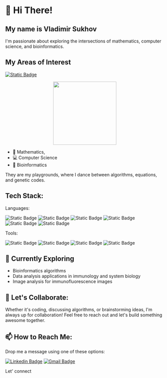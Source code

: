 # 👋 Hi There!

## My name is Vladimir Sukhov 

I'm passionate about exploring the intersections of mathematics, computer science, and bioinformatics.


## My Areas of Interest

[![Static Badge](https://img.shields.io/badge/sukhov-green?style=flat&logo=google-scholar&logoColor=white&label=google%20scholar&labelColor=blue)](https://scholar.google.com/citations?user=fq_ZfywAAAAJ&hl=en&authuser=1)


<p align="center">
    <img src='./pics/areas.png' height=200 />
</p>

- 🔢 Mathematics,
- 💻 Computer Science
- 🔬 Bioinformatics 

They are my playgrounds, where I dance between algorithms, equations, and genetic codes.

## Tech Stack:

Languages:

![Static Badge](https://img.shields.io/badge/-R-purple?style=flat&logo=r) ![Static Badge](https://img.shields.io/badge/-python-purple?style=flat&logo=python) ![Static Badge](https://img.shields.io/badge/-c%2B%2B-purple?style=flat&logo=c%2B%2B)  ![Static Badge](https://img.shields.io/badge/-javascript-purple?style=flat&logo=javascript)  ![Static Badge](https://img.shields.io/badge/-Kotlin-purple?style=flat&logo=kotlin) ![Static Badge](https://img.shields.io/badge/-shell%20script-purple?style=flat&logo=gnu-bash&logoColor=blue)

Tools:

![Static Badge](https://img.shields.io/badge/-GIT-blue?style=flat&logo=git&logoColor=white) ![Static Badge](https://img.shields.io/badge/-GITHUB-blue?style=flat&logo=github&logoColor=white) ![Static Badge](https://img.shields.io/badge/-LaTeX-blue?style=flat&logo=latex&logoColor=white) ![Static Badge](https://img.shields.io/badge/-markdown-blue?style=flat&logo=markdown)






## 🔭 Currently Exploring

- Bioinformatics algorithms
- Data analysis applications in immunology and system biology
- Image analysis for immunofluorescence images


## 🚀 Let's Collaborate:
Whether it's coding, discussing algorithms, or brainstorming ideas, I'm always up for collaboration! Feel free to reach out and let's build something awesome together.

## 📫 How to Reach Me:
Drop me a message using one of these options:

[![Linkedin Badge](https://img.shields.io/badge/-vdsukhov-blue?&logo=Linkedin&logoColor=white&link=https://www.linkedin.com/in/vdsukhov/)](https://www.linkedin.com/in/vdsukhov/) [![Gmail Badge](https://img.shields.io/badge/sukhovspace-c14438?color=blue&labelColor=blue&style=flat&logo=Gmail&logoColor=red&link=mailto:sukhovspace@gmail.com)](mailto:sukhovspace@gmail.com)

Let' connect

